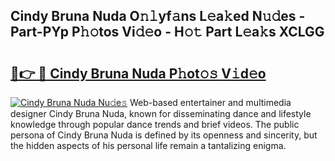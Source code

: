 ## Cindy Bruna Nuda O𝚗𝚕yf𝚊ns L𝚎a𝚔ed N𝚞𝚍es - Part-PYp P𝚑𝚘tos Vi𝚍𝚎o - H𝚘𝚝 Part L𝚎a𝚔s XCLGG

# <h2><a href="http://kfajs11.oniu.top/?m=Cindy+Bruna+Nuda">🔗👉 🔴 Cindy Bruna Nuda P𝚑ot𝚘𝚜 V𝚒d𝚎o</a></h2>

[![Cindy Bruna Nuda Nu𝚍e𝚜](https://i.imgur.com/0qMVB7G.gif)](http://kfajs11.oniu.top/?m=Cindy+Bruna+Nuda)
Web-based entertainer and multimedia designer Cindy Bruna Nuda, known for disseminating dance and lifestyle knowledge through popular dance trends and brief videos. The public persona of Cindy Bruna Nuda is defined by its openness and sincerity, but the hidden aspects of his personal life remain a tantalizing enigma.  
